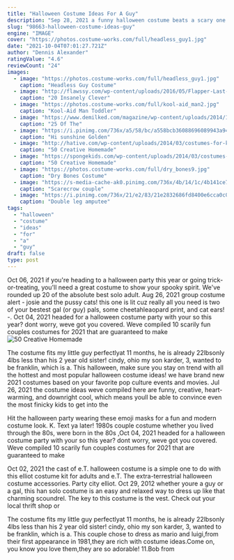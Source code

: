 ```yaml
---
title: "Halloween Costume Ideas For A Guy"
description: "Sep 28, 2021 a funny halloween costume beats a scary one every time.  You got the suit from the guy himself! now don't forget the cowboy hat. The best 2019 pop culture halloween"
slug: "98663-halloween-costume-ideas-guy"
engine: "IMAGE"
cover: "https://photos.costume-works.com/full/headless_guy1.jpg"
date: "2021-10-04T07:01:27.721Z"
author: "Dennis Alexander"
ratingValue: "4.6"
reviewCount: "24"
images:
  - image: "https://photos.costume-works.com/full/headless_guy1.jpg"
    caption: "Headless Guy Costume"
  - image: "http://flawssy.com/wp-content/uploads/2016/05/Flapper-Last-Minute-Halloween-Costumes.jpg"
    caption: "20 Insanely Clever"
  - image: "https://photos.costume-works.com/full/kool-aid_man2.jpg"
    caption: "Kool-Aid Man Toddler"
  - image: "https://www.demilked.com/magazine/wp-content/uploads/2014/10/creepy-halloween-make-up-creative-ideas-28.jpg"
    caption: "25 Of The"
  - image: "https://i.pinimg.com/736x/a5/58/bc/a558bcb36088696089943a94dd4dd99c--funny-dog-costumes-animal-costumes.jpg"
    caption: "Hi sunshine Golden"
  - image: "http://hative.com/wp-content/uploads/2014/03/costumes-for-kids/9-jetpack-for-kid-costume.jpg"
    caption: "50 Creative Homemade"
  - image: "https://spongekids.com/wp-content/uploads/2014/03/costumes-for-kids/18-owl-kid-costume-idea.jpg"
    caption: "50 Creative Homemade"
  - image: "https://photos.costume-works.com/full/dry_bones9.jpg"
    caption: "Dry Bones Costume"
  - image: "https://s-media-cache-ak0.pinimg.com/736x/4b/14/1c/4b141ce7a527fddbc99971ccc639eb8b.jpg"
    caption: "Scarecrow couple"
  - image: "https://i.pinimg.com/736x/21/e2/83/21e2832686fd8400e6cca0c05b169863.jpg"
    caption: "Double leg amputee"
tags:
  - "halloween"
  - "costume"
  - "ideas"
  - "for"
  - "a"
  - "guy"
draft: false
type: post
---
```


Oct 06, 2021 if you're heading to a halloween party this year or going trick-or-treating, you'll need a great costume to show your spooky spirit. We've rounded up 20 of the absolute best solo adult. Aug 26, 2021 group costume alert - josie and the pussy cats! this one is lit cuz really all you need is two of your bestest gal (or guy) pals, some cheetahleaopard print, and cat ears! -. Oct 04, 2021 headed for a halloween costume party with your so this year? dont worry, weve got you covered. Weve compiled 10 scarily fun couples costumes for 2021 that are guaranteed to make
![50 Creative Homemade](https://spongekids.com/wp-content/uploads/2014/03/costumes-for-kids/18-owl-kid-costume-idea.jpg "50 Creative Homemade")

The costume fits my little guy perfectlyat 11 months, he is already 22lbsonly 4lbs less than his 2 year old sister! cindy, ohio my son karder, 3, wanted to be franklin, which is a. This halloween, make sure you stay on trend with all the hottest and most popular halloween costume ideas! we have brand new 2021 costumes based on your favorite pop culture events and movies. Jul 26, 2021 the costume ideas weve compiled here are funny, creative, heart-warming, and downright cool, which means youll be able to convince even the most finicky kids to get into the
<!--inArticleAds-->

<!--galleryOne-->

Hit the halloween party wearing these emoji masks for a fun and modern costume look. K. Text ya later! 1980s couple costume whether you lived through the 80s, were born in the 80s ,Oct 04, 2021 headed for a halloween costume party with your so this year? dont worry, weve got you covered. Weve compiled 10 scarily fun couples costumes for 2021 that are guaranteed to make
<!--inArticleAds-->

<!--galleryTwo-->

Oct 02, 2021 the cast of e.T. halloween costume is a simple one to do with this elliot costume kit for adults and e.T. The extra-terrestrial halloween costume accessories. Party city elliot. Oct 29, 2012 whether youre a guy or a gal, this han solo costume is an easy and relaxed way to dress up like that charming scoundrel. The key to this costume is the vest. Check out your local thrift shop or
<!--galleryThree-->

The costume fits my little guy perfectlyat 11 months, he is already 22lbsonly 4lbs less than his 2 year old sister! cindy, ohio my son karder, 3, wanted to be franklin, which is a. This couple chose to dress as mario and luigi,from their first appearance in 1981,they are rich with costume ideas.Come on, you know you love them,they are so adorable! 11.Bob from